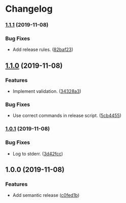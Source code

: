 # Changelog

### [1.1.1](https://github.com/amannn/action-semantic-pull-request/compare/v1.1.0...v1.1.1) (2019-11-08)


### Bug Fixes

* Add release rules. ([82baf23](https://github.com/amannn/action-semantic-pull-request/commit/82baf23cacced0f9de53e24c7023d0c078303407))

## [1.1.0](https://github.com/amannn/action-semantic-pull-request/compare/v1.0.1...v1.1.0) (2019-11-08)


### Features

* Implement validation. ([34328a3](https://github.com/amannn/action-semantic-pull-request/commit/34328a36f12c71ad96bc88ccae5e1c63a8bf8edd))


### Bug Fixes

* Use correct commands in release script. ([5cb4455](https://github.com/amannn/action-semantic-pull-request/commit/5cb44553114c40346982e8df4cf377e455e556a0))

### [1.0.1](https://github.com/amannn/action-semantic-pull-request/compare/v1.0.0...v1.0.1) (2019-11-08)


### Bug Fixes

* Log to stderr. ([3d42fcc](https://github.com/amannn/action-semantic-pull-request/commit/3d42fccbde7c82eaa400659eaf6c26990700c63d))

## 1.0.0 (2019-11-08)


### Features

* Add semantic release ([c0fed1b](https://github.com/amannn/action-semantic-pull-request/commit/c0fed1bebfccb214f68ebc27dee81582f0d2e57f))
